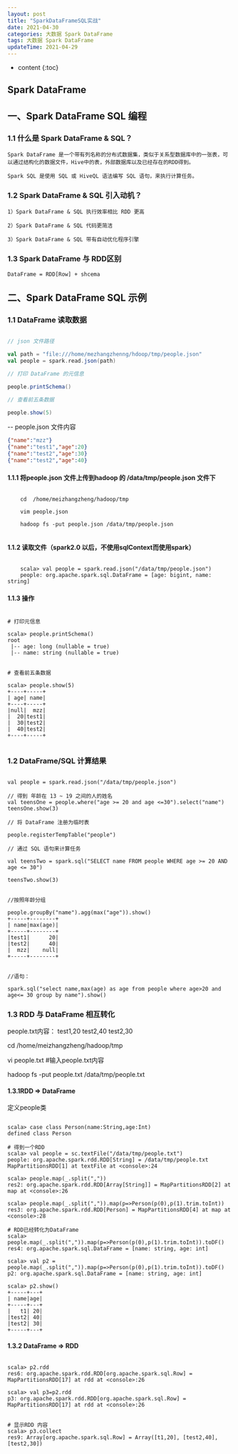 ```yaml
---
layout: post
title: "SparkDataFrameSQL实战"
date: 2021-04-30
categories: 大数据 Spark DataFrame
tags: 大数据 Spark DataFrame
updateTime: 2021-04-29
---
```


* content
{:toc}
## Spark DataFrame

## 一、Spark DataFrame SQL 编程

### 1.1 什么是 Spark DataFrame & SQL？

    Spark DataFrame 是一个带有列名称的分布式数据集，类似于关系型数据库中的一张表，可以通过结构化的数据文件，Hive中的表，外部数据库以及已经存在的RDD得到。
    
    Spark SQL 是使用 SQL 或 HiveQL 语法编写 SQL 语句，来执行计算任务。

### 1.2 Spark DataFrame & SQL 引入动机？

    1）Spark DataFrame & SQL 执行效率相比 RDD 更高
    
    2）Spark DataFrame & SQL 代码更简洁
    
    3）Spark DataFrame & SQL 带有自动优化程序引擎
### 1.3 Spark DataFrame 与 RDD区别

```
DataFrame = RDD[Row] + shcema
```



## 二、Spark DataFrame SQL 示例

### 1.1 DataFrame 读取数据

```scala

// json 文件路径

val path = "file:///home/mezhangzhenng/hdoop/tmp/people.json"
val people = spark.read.json(path)

// 打印 DataFrame 的元信息

people.printSchema()

// 查看前五条数据

people.show(5)


```


-- people.json 文件内容

```json
{"name":"mzz"}
{"name":"test1","age":20}
{"name":"test2","age":30}
{"name":"test2","age":40}


```

#### 1.1.1 将people.json 文件上传到hadoop 的 /data/tmp/people.json 文件下

```shell

    cd  /home/meizhangzheng/hadoop/tmp 

    vim people.json
    
    hadoop fs -put people.json /data/tmp/people.json


```

#### 1.1.2 读取文件（spark2.0 以后，不使用sqlContext而使用spark）

```shell
    
    scala> val people = spark.read.json("/data/tmp/people.json")
    people: org.apache.spark.sql.DataFrame = [age: bigint, name: string] 

```

#### 1.1.3 操作

```shell

# 打印元信息

scala> people.printSchema()
root
 |-- age: long (nullable = true)
 |-- name: string (nullable = true)


# 查看前五条数据

scala> people.show(5)
+----+-----+                                                                    
| age| name|
+----+-----+
|null|  mzz|
|  20|test1|
|  30|test2|
|  40|test2|
+----+-----+


```

### 1.2 DataFrame/SQL 计算结果

```shell

val people = spark.read.json("/data/tmp/people.json")

// 得到 年龄在 13 ~ 19 之间的人的姓名
val teensOne = people.where("age >= 20 and age <=30").select("name")
teensOne.show(3)

// 将 DataFrame 注册为临时表

people.registerTempTable("people")

// 通过 SQL 语句来计算任务

val teensTwo = spark.sql("SELECT name FROM people WHERE age >= 20 AND age <= 30")

teensTwo.show(3)


//按照年龄分组

people.groupBy("name").agg(max("age")).show()
+-----+--------+                                                                
| name|max(age)|
+-----+--------+
|test1|      20|
|test2|      40|
|  mzz|    null|
+-----+--------+


//语句：

spark.sql("select name,max(age) as age from people where age>20 and age<= 30 group by name").show()

```

### 1.3 RDD 与 DataFrame 相互转化

people.txt内容：
test1,20
test2,40
test2,30

cd  /home/meizhangzheng/hadoop/tmp 

vi people.txt  #输入people.txt内容

hadoop fs -put people.txt /data/tmp/people.txt

#### 1.3.1RDD => DataFrame 
定义people类

```shell

scala> case class Person(name:String,age:Int)
defined class Person

# 得到一个RDD
scala> val people = sc.textFile("/data/tmp/people.txt")
people: org.apache.spark.rdd.RDD[String] = /data/tmp/people.txt MapPartitionsRDD[1] at textFile at <console>:24

scala> people.map(_.split(","))
res2: org.apache.spark.rdd.RDD[Array[String]] = MapPartitionsRDD[2] at map at <console>:26

scala> people.map(_.split(",")).map(p=>Person(p(0),p(1).trim.toInt))
res3: org.apache.spark.rdd.RDD[Person] = MapPartitionsRDD[4] at map at <console>:28

# RDD已经转化为DataFrame
scala> people.map(_.split(",")).map(p=>Person(p(0),p(1).trim.toInt)).toDF()
res4: org.apache.spark.sql.DataFrame = [name: string, age: int]

scala> val p2 =  people.map(_.split(",")).map(p=>Person(p(0),p(1).trim.toInt)).toDF()
p2: org.apache.spark.sql.DataFrame = [name: string, age: int]

scala> p2.show()
+-----+---+                                                                     
| name|age|
+-----+---+
|   t1| 20|
|test2| 40|
|test2| 30|
+-----+---+

```

#### 1.3.2 DataFrame => RDD

```shell

scala> p2.rdd
res6: org.apache.spark.rdd.RDD[org.apache.spark.sql.Row] = MapPartitionsRDD[17] at rdd at <console>:26

scala> val p3=p2.rdd
p3: org.apache.spark.rdd.RDD[org.apache.spark.sql.Row] = MapPartitionsRDD[17] at rdd at <console>:26


# 显示RDD 内容
scala> p3.collect
res9: Array[org.apache.spark.sql.Row] = Array([t1,20], [test2,40], [test2,30]) 

```